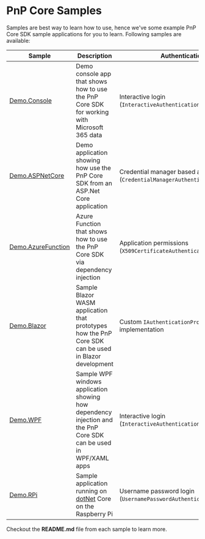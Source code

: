# PnP Core Samples

Samples are best way to learn how to use, hence we've some example PnP Core SDK sample applications for you to learn. Following samples are available:

Sample | Description | Authentication
-------|-------------|----------------
[Demo.Console](Demo.Console/README.md) | Demo console app that shows how to use the PnP Core SDK for working with Microsoft 365 data | Interactive login (`InteractiveAuthenticationProvider`)
[Demo.ASPNetCore](Demo.ASPNetCore/README.md) | Demo application showing how use the PnP Core SDK from an ASP.Net Core application | Credential manager based auth (`CredentialManagerAuthenticationProvider`)
[Demo.AzureFunction](Demo.AzureFunction/README.md) | Azure Function that shows how to use the PnP Core SDK via dependency injection | Application permissions (`X509CertificateAuthenticationProvider`)
[Demo.Blazor](Demo.Blazor/README.md) | Sample Blazor WASM application that prototypes how the PnP Core SDK can be used in Blazor development | Custom `IAuthenticationProvider` implementation
[Demo.WPF](Demo.WPF/README.md) | Sample WPF windows application showing how dependency injection and the PnP Core SDK can be used in WPF/XAML apps | Interactive login (`InteractiveAuthenticationProvider`) 
[Demo.RPi](Demo.RPi/README.md) | Sample application running on [dotNet](https://dotnet.microsoft.com/download/dotnet-core/3.1) Core on the Raspberry Pi | Username password login (`UsernamePasswordAuthenticationProvider`)

Checkout the **README.md** file from each sample to learn more.
